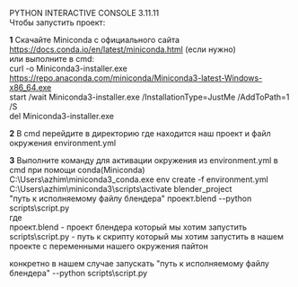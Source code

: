 PYTHON INTERACTIVE CONSOLE 3.11.11  
Чтобы запустить проект:  

**1** Скачайте Miniconda c официального сайта https://docs.conda.io/en/latest/miniconda.html (если нужно)  
или выполните в cmd:  
curl -o Miniconda3-installer.exe https://repo.anaconda.com/miniconda/Miniconda3-latest-Windows-x86_64.exe  
    start /wait Miniconda3-installer.exe /InstallationType=JustMe /AddToPath=1 /S  
    del Miniconda3-installer.exe  
      
**2** В cmd перейдите в директорию где находится наш проект и файл окружения environment.yml   

**3** Выполните команду для активации окружения из environment.yml в cmd при помощи conda(Miniconda)  
C:\Users\azhim\miniconda3\_conda.exe env create -f environment.yml
C:\Users\azhim\miniconda3\scripts\activate blender_project  
"путь к исполняемому файлу блендера" проект.blend --python scripts\script.py  
где  
    проект.blend - проект блендера который мы хотим запустить  
    scripts\script.py - путь к скрипту который мы хотим запустить в нашем проекте с переменными нашего окружения пайтон  

конкретно в нашем случае запускать
	"путь к исполняемому файлу блендера" --python scripts\script.py
